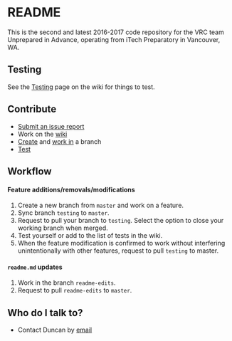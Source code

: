 # README #

This is the second and latest 2016-2017 code repository for the VRC team Unprepared in Advance, operating from iTech Preparatory in Vancouver, WA.  

## Testing ###
See the [Testing](https://bitbucket.org/unpreparedinadvance/starstruck-2/wiki/Testing) page on the wiki for things to test.

## Contribute ###

* [Submit an issue report](https://bitbucket.org/unpreparedinadvance/starstruck-2/issues/new)
* Work on the [wiki](https://bitbucket.org/unpreparedinadvance/starstruck-2/wiki/Home)
* [Create](https://bitbucket.org/unpreparedinadvance/starstruck-2/branch) and [work in](https://bitbucket.org/unpreparedinadvance/starstruck-2/branches/) a branch
* [Test](https://bitbucket.org/unpreparedinadvance/starstruck-2/wiki/Testing)

## Workflow ##

#### Feature additions/removals/modifications
1. Create a new branch from `master` and work on a feature.
2. Sync branch `testing` to `master`.
3. Request to pull your branch to `testing`. Select the option to close your working branch when merged.
4. Test yourself or add to the list of tests in the wiki.
5. When the feature modification is confirmed to work without interfering unintentionally with other features, request to pull `testing` to master.

#### `readme.md` updates
1. Work in the branch `readme-edits`.
2. Request to pull `readme-edits` to `master`.


## Who do I talk to? ###

* Contact Duncan by [email](mailto:legowerewolf@gmail.com)